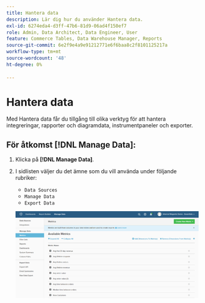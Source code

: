 ```yaml
---
title: Hantera data
description: Lär dig hur du använder Hantera data.
exl-id: 6274eda4-d3ff-47b6-81d9-06ad4f150ef7
role: Admin, Data Architect, Data Engineer, User
feature: Commerce Tables, Data Warehouse Manager, Reports
source-git-commit: 6e2f9e4a9e91212771e6f6baa8c2f8101125217a
workflow-type: tm+mt
source-wordcount: '48'
ht-degree: 0%

---
```


# Hantera data

Med Hantera data får du tillgång till olika verktyg för att hantera integreringar, rapporter och diagramdata, instrumentpaneler och exporter.

## För åtkomst [!DNL Manage Data]:

1. Klicka på **[!DNL Manage Data]**.

1. I sidlisten väljer du det ämne som du vill använda under följande rubriker:

   * `Data Sources`
   * `Manage Data`
   * `Export Data`

   ![Hantera data](../../assets/magento-bi-manage-data.png)<!--{: .zoom}-->
